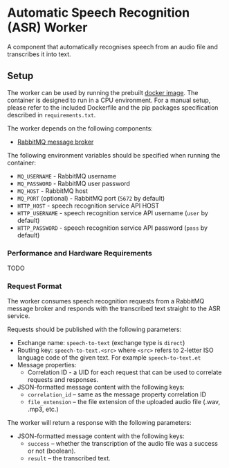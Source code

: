 # Automatic Speech Recognition (ASR) Worker

A component that automatically recognises speech from an audio file and transcribes it into text.

## Setup

The worker can be used by running the prebuilt [docker image](ghcr.io/project-mtee/asr-worker). The 
container is designed to run in a CPU environment. For a manual setup, please refer to the included Dockerfile and 
the pip packages specification described in `requirements.txt`. 

The worker depends on the following components:
- [RabbitMQ message broker](https://www.rabbitmq.com/)

The following environment variables should be specified when running the container:
- `MQ_USERNAME` - RabbitMQ username
- `MQ_PASSWORD` - RabbitMQ user password
- `MQ_HOST` - RabbitMQ host
- `MQ_PORT` (optional) - RabbitMQ port (`5672` by default)
- `HTTP_HOST` - speech recognition service API HOST
- `HTTP_USERNAME` - speech recognition service API username (`user` by default)
- `HTTP_PASSWORD` - speech recognition service API password (`pass` by default)

### Performance and Hardware Requirements

TODO

### Request Format

The worker consumes speech recognition requests from a RabbitMQ message broker and responds with the transcribed text 
straight to the ASR service. 

Requests should be published with the following parameters:
- Exchange name: `speech-to-text` (exchange type is `direct`)
- Routing key: `speech-to-text.<src>` where `<src>` refers to 2-letter ISO language code of the given text. For 
  example `speech-to-text.et`
- Message properties:
  - Correlation ID - a UID for each request that can be used to correlate requests and responses.
- JSON-formatted message content with the following keys:
  - `correlation_id` – same as the message property correlation ID
  - `file_extension` – the file extension of the uploaded audio file (.wav, .mp3, etc.)

The worker will return a response with the following parameters:
- JSON-formatted message content with the following keys:
  - `success` – whether the transcription of the audio file was a success or not (boolean).
  - `result` – the transcribed text.